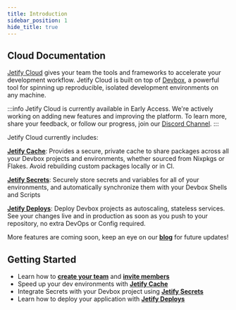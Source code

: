 ```yaml
---
title: Introduction
sidebar_position: 1
hide_title: true
---
```


## Cloud Documentation

[Jetify Cloud](https://cloud.jetify.com) gives your team the tools and frameworks to accelerate your
development workflow. Jetify Cloud is built on top of
[Devbox](https://www.jetify.com/devbox), a powerful tool for spinning up
reproducible, isolated development environments on any machine.

:::info
Jetify Cloud is currently available in Early Access. We're actively working on adding new features and improving the platform. To learn more, share your feedback, or follow our progress, join our [Discord Channel](https://discord.gg/jetify).
:::


Jetify Cloud currently includes:

**[Jetify Cache](./cache/index.md)**: Provides a secure, private cache to share packages across all your Devbox projects and environments, whether sourced from Nixpkgs or Flakes. Avoid rebuilding custom packages locally or in CI. 

**[Jetify Secrets](./secrets/index.md)**: Securely store secrets and variables for all of your environments, and automatically synchronize them with your Devbox Shells and Scripts

**[Jetify Deploys](./deploys/index.md)**: Deploy Devbox projects as autoscaling, stateless services. See your changes live and in production as soon as you push to your repository, no extra DevOps or Config required.

More features are coming soon, keep an eye on our [**blog**](https://www.jetify.com/blog) for future updates!

## Getting Started

- Learn how to [**create your team**](./dashboard/creating_your_team.md) and [**invite members**](./dashboard/inviting_members.md)
- Speed up your dev environments with [**Jetify Cache**](./cache/index.md)
- Integrate Secrets with your Devbox project using [**Jetify Secrets**](./secrets/index.md)
- Learn how to deploy your application with [**Jetify Deploys**](./deploys/index.md)
